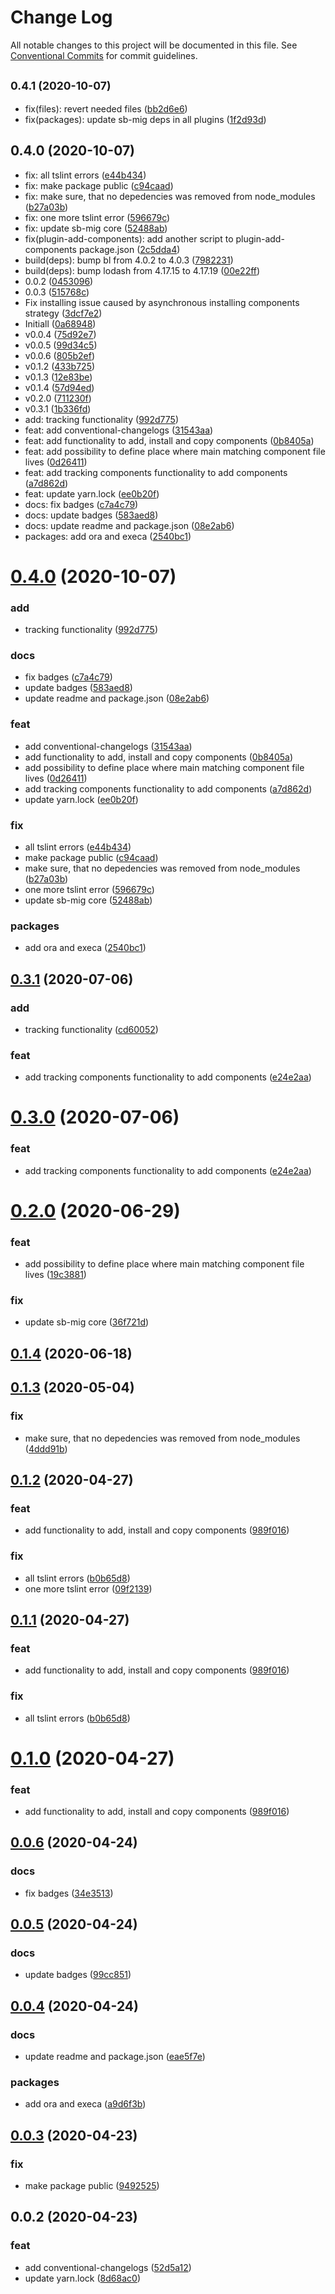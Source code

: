 # Change Log

All notable changes to this project will be documented in this file.
See [Conventional Commits](https://conventionalcommits.org) for commit guidelines.

## <small>0.4.1 (2020-10-07)</small>

* fix(files): revert needed files ([bb2d6e6](https://github.com/sb-mig/plugin-add-components/commit/bb2d6e6))
* fix(packages): update sb-mig deps in all plugins ([1f2d93d](https://github.com/sb-mig/plugin-add-components/commit/1f2d93d))





## 0.4.0 (2020-10-07)

* fix: all tslint errors ([e44b434](https://github.com/sb-mig/plugin-add-components/commit/e44b434))
* fix: make package public ([c94caad](https://github.com/sb-mig/plugin-add-components/commit/c94caad))
* fix: make sure, that no depedencies was removed from node_modules ([b27a03b](https://github.com/sb-mig/plugin-add-components/commit/b27a03b))
* fix: one more tslint error ([596679c](https://github.com/sb-mig/plugin-add-components/commit/596679c))
* fix: update sb-mig core ([52488ab](https://github.com/sb-mig/plugin-add-components/commit/52488ab))
* fix(plugin-add-components): add another script to plugin-add-components package.json ([2c5dda4](https://github.com/sb-mig/plugin-add-components/commit/2c5dda4))
* build(deps): bump bl from 4.0.2 to 4.0.3 ([7982231](https://github.com/sb-mig/plugin-add-components/commit/7982231))
* build(deps): bump lodash from 4.17.15 to 4.17.19 ([00e22ff](https://github.com/sb-mig/plugin-add-components/commit/00e22ff))
* 0.0.2 ([0453096](https://github.com/sb-mig/plugin-add-components/commit/0453096))
* 0.0.3 ([515768c](https://github.com/sb-mig/plugin-add-components/commit/515768c))
* Fix installing issue caused by asynchronous installing components strategy ([3dcf7e2](https://github.com/sb-mig/plugin-add-components/commit/3dcf7e2))
* Initiall ([0a68948](https://github.com/sb-mig/plugin-add-components/commit/0a68948))
* v0.0.4 ([75d92e7](https://github.com/sb-mig/plugin-add-components/commit/75d92e7))
* v0.0.5 ([99d34c5](https://github.com/sb-mig/plugin-add-components/commit/99d34c5))
* v0.0.6 ([805b2ef](https://github.com/sb-mig/plugin-add-components/commit/805b2ef))
* v0.1.2 ([433b725](https://github.com/sb-mig/plugin-add-components/commit/433b725))
* v0.1.3 ([12e83be](https://github.com/sb-mig/plugin-add-components/commit/12e83be))
* v0.1.4 ([57d94ed](https://github.com/sb-mig/plugin-add-components/commit/57d94ed))
* v0.2.0 ([711230f](https://github.com/sb-mig/plugin-add-components/commit/711230f))
* v0.3.1 ([1b336fd](https://github.com/sb-mig/plugin-add-components/commit/1b336fd))
* add: tracking functionality ([992d775](https://github.com/sb-mig/plugin-add-components/commit/992d775))
* feat: add conventional-changelogs ([31543aa](https://github.com/sb-mig/plugin-add-components/commit/31543aa))
* feat: add functionality to add, install and copy components ([0b8405a](https://github.com/sb-mig/plugin-add-components/commit/0b8405a))
* feat: add possibility to define place where main matching component file lives ([0d26411](https://github.com/sb-mig/plugin-add-components/commit/0d26411))
* feat: add tracking components functionality to add components ([a7d862d](https://github.com/sb-mig/plugin-add-components/commit/a7d862d))
* feat: update yarn.lock ([ee0b20f](https://github.com/sb-mig/plugin-add-components/commit/ee0b20f))
* docs: fix badges ([c7a4c79](https://github.com/sb-mig/plugin-add-components/commit/c7a4c79))
* docs: update badges ([583aed8](https://github.com/sb-mig/plugin-add-components/commit/583aed8))
* docs: update readme and package.json ([08e2ab6](https://github.com/sb-mig/plugin-add-components/commit/08e2ab6))
* packages: add ora and execa ([2540bc1](https://github.com/sb-mig/plugin-add-components/commit/2540bc1))





# [0.4.0](https://github.com/sb-mig/plugin-add-components/compare/v2.3.6...v0.4.0) (2020-10-07)


### add

* tracking functionality ([992d775](https://github.com/sb-mig/plugin-add-components/commit/992d775f0b1d7c426464fd4e37d22e5970657034))

### docs

* fix badges ([c7a4c79](https://github.com/sb-mig/plugin-add-components/commit/c7a4c794443c8c88cede2800af099800ec98e4e1))
* update badges ([583aed8](https://github.com/sb-mig/plugin-add-components/commit/583aed8976b90d6797b9a8cb2602c82c989b7b5b))
* update readme and package.json ([08e2ab6](https://github.com/sb-mig/plugin-add-components/commit/08e2ab63ebcb36953e46a4436de82c9a123ee531))

### feat

* add conventional-changelogs ([31543aa](https://github.com/sb-mig/plugin-add-components/commit/31543aafe0d517bb3679d7fcdf4fd661fc620343))
* add functionality to add, install and copy components ([0b8405a](https://github.com/sb-mig/plugin-add-components/commit/0b8405ab8a281e5bb3dbb56faaeb8c10a215f631))
* add possibility to define place where main matching component file lives ([0d26411](https://github.com/sb-mig/plugin-add-components/commit/0d26411af4eab43dae836640883db9d70d342911))
* add tracking components functionality to add components ([a7d862d](https://github.com/sb-mig/plugin-add-components/commit/a7d862d1fed856d740fb252fdf56f5d3ed1dface))
* update yarn.lock ([ee0b20f](https://github.com/sb-mig/plugin-add-components/commit/ee0b20ff0538f8f2cf7859bfc42b2a62d950a909))

### fix

* all tslint errors ([e44b434](https://github.com/sb-mig/plugin-add-components/commit/e44b434f25b798b4a6ed3d546329e37025ba9c5e))
* make package public ([c94caad](https://github.com/sb-mig/plugin-add-components/commit/c94caad22adf8379452c715be59bcf6e1144d597))
* make sure, that no depedencies was removed from node_modules ([b27a03b](https://github.com/sb-mig/plugin-add-components/commit/b27a03bb33d38336a5a8bd15834ff5456c2d3b63))
* one more tslint error ([596679c](https://github.com/sb-mig/plugin-add-components/commit/596679c63a5c5c9f0385d7e20391d8e5eb23543c))
* update sb-mig core ([52488ab](https://github.com/sb-mig/plugin-add-components/commit/52488ab1fc48f75ef9cdf1ce80b1b512938cf5c3))

### packages

* add ora and execa ([2540bc1](https://github.com/sb-mig/plugin-add-components/commit/2540bc17850d034117725a498bdccacee15f2dab))



## [0.3.1](https://github.com/sb-mig/plugin-add-components/compare/v0.2.0...v0.3.1) (2020-07-06)


### add

* tracking functionality ([cd60052](https://github.com/sb-mig/plugin-add-components/commit/cd60052ff6ae815bd5f7b2de83cef896e239bf12))

### feat

* add tracking components functionality to add components ([e24e2aa](https://github.com/sb-mig/plugin-add-components/commit/e24e2aa222b91b4b33699b996bcfc10d12d62451))



# [0.3.0](https://github.com/sb-mig/plugin-add-components/compare/v0.2.0...v0.3.0) (2020-07-06)


### feat

* add tracking components functionality to add components ([e24e2aa](https://github.com/sb-mig/plugin-add-components/commit/e24e2aa222b91b4b33699b996bcfc10d12d62451))



# [0.2.0](https://github.com/sb-mig/plugin-add-components/compare/v0.1.4...v0.2.0) (2020-06-29)


### feat

* add possibility to define place where main matching component file lives ([19c3881](https://github.com/sb-mig/plugin-add-components/commit/19c388173a93e39d77583f003b4aa208ff8f4a1e))

### fix

* update sb-mig core ([36f721d](https://github.com/sb-mig/plugin-add-components/commit/36f721d065e5e8130ee36d2bc4ebe2417390e8cc))



## [0.1.4](https://github.com/sb-mig/plugin-add-components/compare/v0.1.3...v0.1.4) (2020-06-18)




## [0.1.3](https://github.com/sb-mig/plugin-add-components/compare/v0.1.2...v0.1.3) (2020-05-04)


### fix

* make sure, that no depedencies was removed from node_modules ([4ddd91b](https://github.com/sb-mig/plugin-add-components/commit/4ddd91b54012add53da0d450f333c481a6d52143))



## [0.1.2](https://github.com/sb-mig/plugin-add-components/compare/v0.0.6...v0.1.2) (2020-04-27)


### feat

* add functionality to add, install and copy components ([989f016](https://github.com/sb-mig/plugin-add-components/commit/989f01615bf8239b6de72e5e8d651c53e504b123))

### fix

* all tslint errors ([b0b65d8](https://github.com/sb-mig/plugin-add-components/commit/b0b65d866858afb15ca13b1f39cb9d463501f10a))
* one more tslint error ([09f2139](https://github.com/sb-mig/plugin-add-components/commit/09f2139c1e74d6c7a354f892370ae3c0b45e5dc9))



## [0.1.1](https://github.com/sb-mig/plugin-add-components/compare/v0.0.6...v0.1.1) (2020-04-27)


### feat

* add functionality to add, install and copy components ([989f016](https://github.com/sb-mig/plugin-add-components/commit/989f01615bf8239b6de72e5e8d651c53e504b123))

### fix

* all tslint errors ([b0b65d8](https://github.com/sb-mig/plugin-add-components/commit/b0b65d866858afb15ca13b1f39cb9d463501f10a))



# [0.1.0](https://github.com/sb-mig/plugin-add-components/compare/v0.0.6...v0.1.0) (2020-04-27)


### feat

* add functionality to add, install and copy components ([989f016](https://github.com/sb-mig/plugin-add-components/commit/989f01615bf8239b6de72e5e8d651c53e504b123))



## [0.0.6](https://github.com/sb-mig/plugin-add-components/compare/v0.0.5...v0.0.6) (2020-04-24)


### docs

* fix badges ([34e3513](https://github.com/sb-mig/plugin-add-components/commit/34e3513876f02ec7e9ca19d9f71818b232c9df5f))



## [0.0.5](https://github.com/sb-mig/plugin-add-components/compare/v0.0.4...v0.0.5) (2020-04-24)


### docs

* update badges ([99cc851](https://github.com/sb-mig/plugin-add-components/commit/99cc85121e716d3d983c380be8bcebafa0c0d68b))



## [0.0.4](https://github.com/sb-mig/plugin-add-components/compare/v0.0.3...v0.0.4) (2020-04-24)


### docs

* update readme and package.json ([eae5f7e](https://github.com/sb-mig/plugin-add-components/commit/eae5f7eec98ef22bd5d5108f154b3a52933767d9))

### packages

* add ora and execa ([a9d6f3b](https://github.com/sb-mig/plugin-add-components/commit/a9d6f3bf17457b8e0e9ace3d54f3de71d0cecb0f))



## [0.0.3](https://github.com/sb-mig/plugin-add-components/compare/v0.0.2...v0.0.3) (2020-04-23)


### fix

* make package public ([9492525](https://github.com/sb-mig/plugin-add-components/commit/94925251c85bced943956863cc8aed71e8726891))



## 0.0.2 (2020-04-23)


### feat

* add conventional-changelogs ([52d5a12](https://github.com/sb-mig/plugin-add-components/commit/52d5a128dc4b46527475089926e67c3bda8c9b79))
* update yarn.lock ([8d68ac0](https://github.com/sb-mig/plugin-add-components/commit/8d68ac0183495d8948882846f36b309dc79f8cfe))
